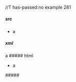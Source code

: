 //T has-passed:no
example 281
##### src
- a
##### xml
<?xml version="1.0" encoding="UTF-8"?>
<!DOCTYPE document SYSTEM "CommonMark.dtd">
<document xmlns="http://commonmark.org/xml/1.0">
  <list type="bullet" tight="true">
    <item>
      <paragraph>
        <text>a</text>
      </paragraph>
    </item>
  </list>
</document>
##### html
<ul>
<li>a</li>
</ul>
#####
